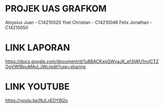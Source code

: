 # PROJEK UAS GRAFKOM

Aloysius Juan - C14210020
Yoel Christian - C14210046
Felix Jonathan - C14210050

# LINK LAPORAN 
https://docs.google.com/document/d/1u8BACKxnQWvaJK_ef3iWU1nvlCTZOgVWfBpuMAvLJWc/edit?usp=sharing

# LINK YOUTUBE
https://youtu.be/NJLnEDY8I2o
